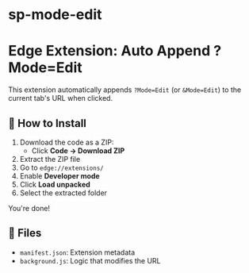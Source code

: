# sp-mode-edit

# Edge Extension: Auto Append ?Mode=Edit

This extension automatically appends `?Mode=Edit` (or `&Mode=Edit`) to the current tab's URL when clicked.

## 🔧 How to Install

1. Download the code as a ZIP:
   - Click **Code → Download ZIP**
2. Extract the ZIP file
3. Go to `edge://extensions/`
4. Enable **Developer mode**
5. Click **Load unpacked**
6. Select the extracted folder

You're done!

## 📁 Files

- `manifest.json`: Extension metadata
- `background.js`: Logic that modifies the URL
